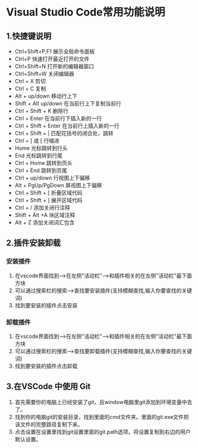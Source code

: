 # Visual Studio Code常用功能说明
## 1.快捷键说明
* Ctrl+Shift+P,F1 展示全局命令面板
* Ctrl+P 快速打开最近打开的文件
* Ctrl+Shift+N 打开新的编辑器窗口
* Ctrl+Shift+W 关闭编辑器
* Ctrl + X 剪切
* Ctrl + C 复制
* Alt + up/down 移动行上下
* Shift + Alt up/down 在当前行上下复制当前行
* Ctrl + Shift + K 删除行
* Ctrl + Enter 在当前行下插入新的一行
* Ctrl + Shift + Enter 在当前行上插入新的一行
* Ctrl + Shift + | 匹配花括号的闭合处，跳转
* Ctrl + ] 或 [ 行缩进
* Home 光标跳转到行头
* End 光标跳转到行尾
* Ctrl + Home 跳转到页头
* Ctrl + End 跳转到页尾
* Ctrl + up/down 行视图上下偏移
* Alt + PgUp/PgDown 屏视图上下偏移
* Ctrl + Shift + [ 折叠区域代码
* Ctrl + Shift + ] 展开区域代码
* Ctrl + / 添加关闭行注释
* Shift + Alt +A 块区域注释
* Alt + Z 添加关闭词汇包含
## 2.插件安装卸载
### 安装插件
1. 在vscode界面找到——>在左侧"活动栏"——>和插件相关的在左侧"活动栏"最下面方块
2. 可以通过搜索栏的搜索——>查找要安装插件(支持模糊查找,输入你要查找的关键词)
3. 找到要安装的插件点击安装
### 卸载插件
1. 在vscode界面找到——>在左侧"活动栏"——>和插件相关的在左侧"活动栏"最下面方块
2. 可以通过搜索栏的搜索——>查找要卸载插件(支持模糊查找,输入你要查找的关键词)
3. 找到要安装的插件点击卸载
## 3.在VSCode 中使用 Git
1.  首先需要你的电脑上已经安装了git，且window电脑里git添加到环境变量中去了。
2. 找到你的电脑git的安装目录，找到里面的cmd文件夹。里面的git.exe文件把该文件的完整路径复制下来。
3. 点击设置在设置里找到git设置里面的git.path选项。将设置复制到右边的用户默认设置。